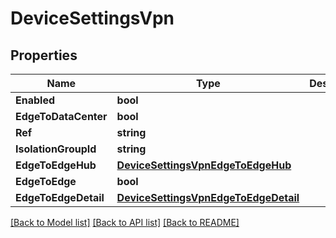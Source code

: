 # DeviceSettingsVpn

## Properties

Name | Type | Description | Notes
------------ | ------------- | ------------- | -------------
**Enabled** | **bool** |  | [optional] 
**EdgeToDataCenter** | **bool** |  | [optional] 
**Ref** | **string** |  | [optional] 
**IsolationGroupId** | **string** |  | [optional] 
**EdgeToEdgeHub** | [**DeviceSettingsVpnEdgeToEdgeHub**](device_settings_vpn_edgeToEdgeHub.md) |  | [optional] 
**EdgeToEdge** | **bool** |  | [optional] 
**EdgeToEdgeDetail** | [**DeviceSettingsVpnEdgeToEdgeDetail**](device_settings_vpn_edgeToEdgeDetail.md) |  | [optional] 

[[Back to Model list]](../README.md#documentation-for-models) [[Back to API list]](../README.md#documentation-for-api-endpoints) [[Back to README]](../README.md)



